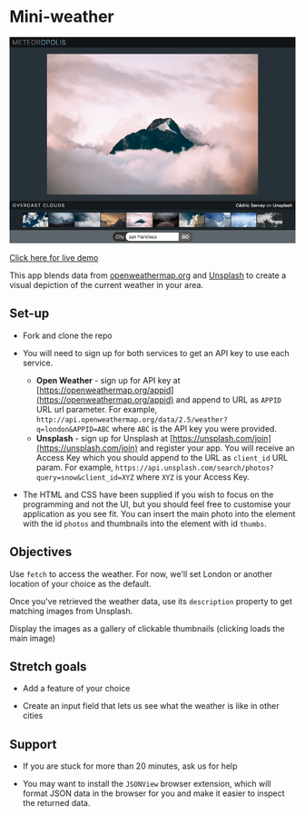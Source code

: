 # Mini-weather

![Screenshot](assets/meteoropolis.png)

[Click here for live demo](https://codebar.oliverturner.cloud/#HmieZw0YOC0)

This app blends data from [openweathermap.org](https://openweathermap.org/) and
[Unsplash](https://unsplash.com/developers) to create a visual depiction of the current weather in your area.

## Set-up

- Fork and clone the repo

- You will need to sign up for both services to get an API key to use each service.
  - **Open Weather** - sign up for API key at  [https://openweathermap.org/appid](https://openweathermap.org/appid) and append to URL as `APPID` URL url parameter. For example, `http://api.openweathermap.org/data/2.5/weather?q=london&APPID=ABC` where `ABC` is the API key you were provided.
  - **Unsplash** - sign up for Unsplash at [https://unsplash.com/join](https://unsplash.com/join) and register your app. You will receive an Access Key which you should append to the URL as `client_id` URL param. For example, `https://api.unsplash.com/search/photos?query=snow&client_id=XYZ` where `XYZ` is your Access Key.

- The HTML and CSS have been supplied if you wish to focus on the programming and not the UI, but you should feel free to customise your application as you see fit. You can insert the main photo into the element with the id `photos` and thumbnails into the element with id `thumbs`.

## Objectives

Use `fetch` to access the weather. For now, we'll set London or another location of your choice as the default.

Once you've retrieved the weather data, use its `description` property to get matching images from Unsplash.

Display the images as a gallery of clickable thumbnails (clicking loads the main image)

## Stretch goals

- Add a feature of your choice

- Create an input field that lets us see what the weather is like in other cities

## Support

- If you are stuck for more than 20 minutes, ask us for help

- You may want to install the `JSONView` browser extension, which will format JSON data in the browser for you and make it easier to inspect the returned data.
